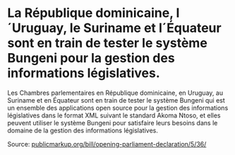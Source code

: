 # La République dominicaine, l´Uruguay, le Suriname et l´Équateur sont en train de tester le système Bungeni pour la gestion des informations législatives.

Les Chambres parlementaires en République dominicaine, en Uruguay, au Suriname et en Équateur sont en train de tester le système Bungeni qui est un ensemble des applications open source pour la gestion des informations législatives dans le format XML suivant le standard Akoma Ntoso, et elles peuvent utiliser le système Bungeni pour satisfaire leurs besoins dans le domaine de la gestion des informations législatives.

Source: [publicmarkup.org/bill/opening-parliament-declaration/5/36/](http://publicmarkup.org/bill/opening-parliament-declaration/5/36/)
